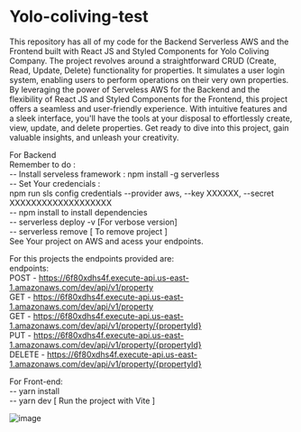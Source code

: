 # Yolo-coliving-test
This repository has all of my code for the Backend Serverless AWS and the Frontend built with React JS and Styled Components for Yolo Coliving Company. 
The project revolves around a straightforward CRUD (Create, Read, Update, Delete) functionality for properties. It simulates a user login system, enabling users to perform operations on their very own properties. 
By leveraging the power of Serveless AWS for the Backend and the flexibility of React JS and Styled Components for the Frontend, this project offers a seamless and user-friendly experience. 
With intuitive features and a sleek interface, you'll have the tools at your disposal to effortlessly create, view, update, and delete properties. 
Get ready to dive into this project, gain valuable insights, and unleash your creativity. 

For Backend <br />
Remember to do : <br />
-- Install serveless framework : npm install -g serverless <br />
-- Set Your credencials : <br /> npm run sls config credentials --provider aws, --key XXXXXX, --secret XXXXXXXXXXXXXXXXXXX <br />
-- npm install to install dependencies <br />
-- serverless deploy -v [For verbose version] <br />
-- serverless remove [ To remove project ] <br />
See Your project on AWS and acess your endpoints. <br />

For this projects the endpoints provided are: <br />
endpoints: <br />
  POST - https://6f80xdhs4f.execute-api.us-east-1.amazonaws.com/dev/api/v1/property <br />
  GET - https://6f80xdhs4f.execute-api.us-east-1.amazonaws.com/dev/api/v1/property <br />
  GET - https://6f80xdhs4f.execute-api.us-east-1.amazonaws.com/dev/api/v1/property/{propertyId} <br />
  PUT - https://6f80xdhs4f.execute-api.us-east-1.amazonaws.com/dev/api/v1/property/{propertyId} <br />
  DELETE - https://6f80xdhs4f.execute-api.us-east-1.amazonaws.com/dev/api/v1/property/{propertyId} <br />

For Front-end: <br />
-- yarn install <br />
-- yarn dev [ Run the project with Vite ] <br />


![image](https://github.com/vnevescode/yolo-coliving-test/assets/11055113/bc82bd80-f2ba-45ff-8d5f-a17cabfc5401)
